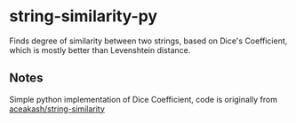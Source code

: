 # string-similarity-py

Finds degree of similarity between two strings, based on Dice's Coefficient, which is mostly better than Levenshtein distance.

## Notes

Simple python implementation of Dice Coefficient, code is originally from [aceakash/string-similarity](https://github.com/aceakash/string-similarity)
